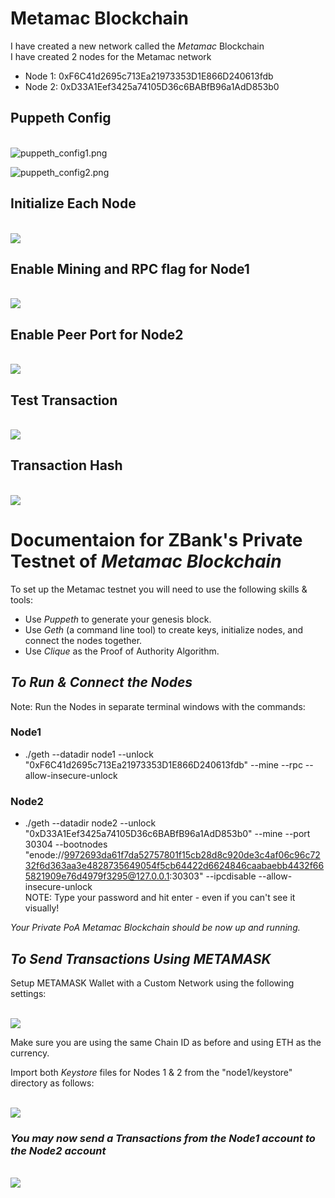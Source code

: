 # Metamac Blockchain
I have created a new network called the *Metamac* Blockchain<br/>
I have created 2 nodes for the Metamac network<br/>
- Node 1: 0xF6C41d2695c713Ea21973353D1E866D240613fdb
- Node 2: 0xD33A1Eef3425a74105D36c6BABfB96a1AdD853b0

## Puppeth Config

<br/>![puppeth_config1.png](./Screenshots/puppeth_config1.png)

![puppeth_config2.png](./Screenshots/puppeth_config2.png)<br/>

## Initialize Each Node

<br/>![](./Screenshots/initialize_nodes.png)<br/>

## Enable Mining and RPC flag for Node1

<br/>![](./Screenshots/rpc_enabled.png)<br/>

## Enable Peer Port for Node2

<br/>![](./Screenshots/peerport_node2.png)<br/>

## Test Transaction

<br/>![](./Screenshots/transaction_transfer.PNG)<br/>

## Transaction Hash

<br/>![](./Screenshots/transaction_hash.PNG)<br/>

# Documentaion for ZBank's Private Testnet of *Metamac Blockchain*

To set up the Metamac testnet you will need to use the following skills & tools:<br/>
- Use *Puppeth* to generate your genesis block.
- Use *Geth* (a command line tool) to create keys, initialize nodes, and connect the nodes together.
- Use *Clique* as the Proof of Authority Algorithm.

## *To Run & Connect the Nodes*
Note: Run the Nodes in separate terminal windows with the commands:
### Node1
- ./geth --datadir node1 --unlock "0xF6C41d2695c713Ea21973353D1E866D240613fdb" --mine --rpc --allow-insecure-unlock
### Node2
- ./geth --datadir node2 --unlock "0xD33A1Eef3425a74105D36c6BABfB96a1AdD853b0" --mine --port 30304 --bootnodes "enode://9972693da61f7da52757801f15cb28d8c920de3c4af06c96c7232f6d363aa3e4828735649054f5cb64422d6624846caabaebb4432f665821909e76d4979f3295@127.0.0.1:30303" --ipcdisable --allow-insecure-unlock<br/>
NOTE: Type your password and hit enter - even if you can't see it visually!

*Your Private PoA Metamac Blockchain should be now up and running.*
## *To Send Transactions Using METAMASK*
Setup METAMASK Wallet with a Custom Network using the following settings:<br/>

<br/>![](./Screenshots/Metamask_network.PNG)<br/>

Make sure you are using the same Chain ID as before and using ETH as the currency.

Import both *Keystore* files for Nodes 1 & 2 from the "node1/keystore" directory as follows:<br/>

<br/>![](./Screenshots/keystore.PNG)<br/>
    
### *You may now send a Transactions from the Node1 account to the Node2 account*

<br/>![](./Screenshots/transaction_transfer.PNG)<br/>